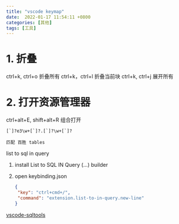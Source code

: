 ```yaml
---
title: "vscode keymap"
date:  2022-01-17 11:54:11 +0800
categories: [其他]
tags: [工具]
---
```


# 1. 折叠

ctrl+k, ctrl+o 折叠所有
ctrl+k，ctrl+l 折叠当前块
ctrl+k, ctrl+j 展开所有

# 2. 打开资源管理器

ctrl+alt+E, shift+alt+R 组合打开

```plain
[`]?e3\w+[`]?.[`]?\w+[`]?

匹配 百胜 tables
```





list to sql in query
1. install  List to SQL IN Query (...) builder
2. open keybinding.json

   ```json
   {
    "key": "ctrl+cmd+/",
    "command": "extension.list-to-in-query.new-line"
   }
   ```

[vscode-sqltools](https://vscode-sqltools.mteixeira.dev/en/settings)
